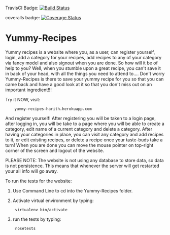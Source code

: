 TravisCI Badge: [![Build Status](https://travis-ci.org/HarithJ/Yummy-Recipes.svg?branch=restructuring-ch2)](https://travis-ci.org/HarithJ/Yummy-Recipes)

coveralls badge: [![Coverage Status](https://coveralls.io/repos/github/HarithJ/Yummy-Recipes/badge.svg?branch=restructuring-ch2)](https://coveralls.io/github/HarithJ/Yummy-Recipes?branch=restructuring-ch2)


# Yummy-Recipes

Yummy recipes is a website where you, as a user, can register yourself, login, add a category for your recipes, add recipes to any of your category via fancy model and also signout when you are done. So how will it be of help to you? Well, when you stumble upon a great recipe, you can't save it in back of your head, with all the things you need to attend to.... Don't worry Yummy-Recipes is there to save your yummy recipe for you so that you can came back and have a good look at it so that you don't miss out on an important ingredient!!!

Try it NOW, visit:

        yummy-recipes-harith.herokuapp.com
        
And register yourself! After registering you will be taken to a login page, after logging in, you will be take to a page where you will be able to create a category, edit name of a current category and delete a category. After having your categories in place, you can visit any category and add recipes to it, or edit existing recipes, or delete a recipe once your taste-buds take a turn! When you are done you can move the mouse pointer on top-right corner of the screen and logout of the website.

PLEASE NOTE: The website is not using any database to store data, so data is not persistence. This means that whenever the server will get restarted your all info will go away.


To run the tests for the website:

1. Use Command Line to cd into the Yummy-Recipes folder.

2. Activate virtual environment by typing:

        virtualenv bin/activate
        
3. run the tests by typing:

        nosetests
        
